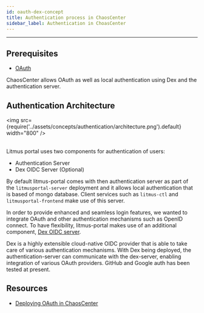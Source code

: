 ```yaml
---
id: oauth-dex-concept
title: Authentication process in ChaosCenter
sidebar_label: Authentication in ChoasCenter
---
```


---

## Prerequisites

- [OAuth](https://oauth.net/specs/)

ChaosCenter allows OAuth as well as local authentication using Dex and the authentication server.


## Authentication Architecture

<img src={require('../assets/concepts/authentication/architecture.png').default} width="800" /><br/><br/>


Litmus portal uses two components for authentication of users:

- Authentication Server
- Dex OIDC Server (Optional)

By default litmus-portal comes with then authentication server as part of the `litmusportal-server` deployment and it allows local authentication that is based of mongo database. Client services such as `litmus-ctl` and `litmusportal-frontend` make use of this server.

In order to provide enhanced and seamless login features, we wanted to integrate OAuth and other authentication mechanisms such as OpenID connect. To have flexibility, litmus-portal makes use of an additional component, [Dex OIDC server](https://dexidp.io/).

Dex is a highly extensible cloud-native OIDC provider that is able to take care of various authentication mechanisms. With Dex being deployed, the authentication-server can communicate with the dex-server,  enabling integration of various OAuth providers. GitHub and Google auth has been tested at present. 


## Resources

- [Deploying OAuth in ChaosCenter](../user-guides/chaoscenter-oauth-dex-installation.md)









